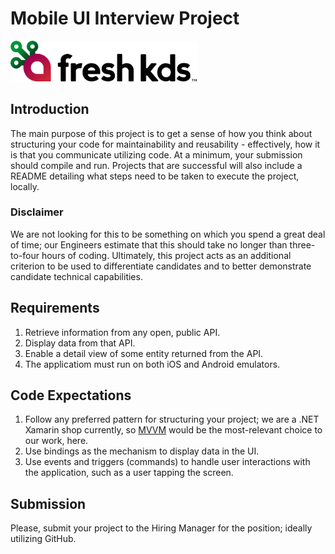 # Mobile UI Interview Project

<img src="./fresh-kds-logo-full-black.png" width="300px"/>

## Introduction

The main purpose of this project is to get a sense of how you think about structuring your code for maintainability and reusability - effectively, how it is that you communicate utilizing code. At a minimum, your submission should compile and run. Projects that are successful will also include a README detailing what steps need to be taken to execute the project, locally.

### Disclaimer

We are not looking for this to be something on which you spend a great deal of time; our Engineers estimate that this should take no longer than three-to-four hours of coding. Ultimately, this project acts as an additional criterion to be used to differentiate candidates and to better demonstrate candidate technical capabilities.

## Requirements

1. Retrieve information from any open, public API. 
1. Display data from that API.
1. Enable a detail view of some entity returned from the API.
1. The applicatiom must run on both iOS and Android emulators.

## Code Expectations

1. Follow any preferred pattern for structuring your project; we are a .NET Xamarin shop currently, so [MVVM](https://learn.microsoft.com/en-us/dotnet/architecture/maui/mvvm#the-mvvm-pattern) would be the most-relevant choice to our work, here. 
1. Use bindings as the mechanism to display data in the UI.
1. Use events and triggers (commands) to handle user interactions with the application, such as a user tapping the screen.

## Submission

Please, submit your project to the Hiring Manager for the position; ideally utilizing GitHub.
